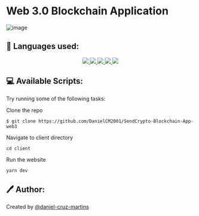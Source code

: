 # Web 3.0 Blockchain Application

![image](https://user-images.githubusercontent.com/63730241/199955684-6f4b9ba6-438e-427e-8996-b08ff6963226.png)

## 🧰 Languages used:
<p align="center">
<a href="https://www.react.org/" rel="nofollow">
<img src="https://camo.githubusercontent.com/d401a7235fca0937a4381e6eabb924cdced09d25647275f99cf29f7f7aa28340/68747470733a2f2f696d672e736869656c64732e696f2f62616467652f72656163742d3631444146423f6c6f676f57696474683d3330266c6162656c436f6c6f723d626c61636b267374796c653d666f722d7468652d6261646765266c6f676f3d7265616374" data-canonical-src="https://img.shields.io/badge/react-61DAFB?logoWidth=30&amp;labelColor=black&amp;style=for-the-badge&amp;logo=react" style="max-width: 100%;">
</a>

<a href="https://www.typescriptlang.org/" rel="nofollow">
<img src="https://camo.githubusercontent.com/0c89af808eaa9bb28a97beaadddb956e7e093371efda2e40701a70fecc6b51a6/68747470733a2f2f696d672e736869656c64732e696f2f62616467652f747970657363726970742d3030374143432e7376673f267374796c653d666f722d7468652d6261646765266c6f676f3d74797065736372697074266c6f676f436f6c6f723d7768697465" data-canonical-src="https://img.shields.io/badge/typescript-007ACC.svg?&amp;style=for-the-badge&amp;logo=typescript&amp;logoColor=white" style="max-width: 100%;">
</a>
<a href="https://tailwindcss.com/" rel="nofollow">
<img src="https://camo.githubusercontent.com/082691f8bbb3a192c8957adde3bdebfe53f9690581ec384beeb925125b179409/68747470733a2f2f696d672e736869656c64732e696f2f62616467652f7461696c77696e64206373732d3338423241433f6c6f676f3d7461696c77696e642d637373266c6f676f436f6c6f723d7768697465267374796c653d666f722d7468652d6261646765" data-canonical-src="https://img.shields.io/badge/tailwind css-38B2AC?logo=tailwind-css&amp;logoColor=white&amp;style=for-the-badge" style="max-width: 100%;">
</a>
	<a href="https://docs.soliditylang.org/en/v0.8.6/index.html" rel="nofollow">
    <img src="https://camo.githubusercontent.com/2862a193f889d8077f769e3b74b85b90fd5a812b1489b89d785483bb8414564f/68747470733a2f2f696d672e736869656c64732e696f2f62616467652f736f6c69646974792d3336333633362e7376673f267374796c653d666f722d7468652d6261646765266c6f676f3d736f6c6964697479266c6f676f436f6c6f723d7768697465" data-canonical-src="https://img.shields.io/badge/solidity-363636.svg?&amp;style=for-the-badge&amp;logo=solidity&amp;logoColor=white" style="max-width: 100%;">
  </a>
<a href="https://ethereum.org/en/developers/docs/" rel="nofollow">
    <img src="https://camo.githubusercontent.com/f68fa644c733b5fce97ba9c68f72965fe89726c5283583c9554544fb4063b6e5/68747470733a2f2f696d672e736869656c64732e696f2f62616467652f657468657265756d2d3343334333442e7376673f267374796c653d666f722d7468652d6261646765266c6f676f3d657468657265756d266c6f676f436f6c6f723d7768697465" data-canonical-src="https://img.shields.io/badge/ethereum-3C3C3D.svg?&amp;style=for-the-badge&amp;logo=ethereum&amp;logoColor=white" style="max-width: 100%;">
  </a>
</p>

## 💻 Available Scripts:

Try running some of the following tasks:

Clone the repo
```shell
$ git clone https://github.com/DanielCM2001/SendCrypto-Blockchain-App-web3
```
Navigate to client directory
```shell
cd client
```
Run the website
```shell
yarn dev
```
## 🖊 Author:
Created by <a href="[www.linkedin.com/in/daniel-cruz-martins](https://www.linkedin.com/in/daniel-cruz-martins/)" rel="nofollow">@daniel-cruz-martins</a>
